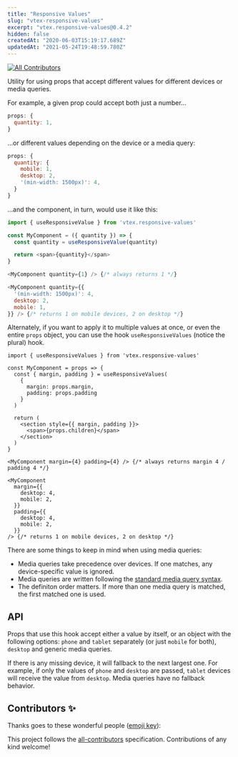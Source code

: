 ```yaml
---
title: "Responsive Values"
slug: "vtex-responsive-values"
excerpt: "vtex.responsive-values@0.4.2"
hidden: false
createdAt: "2020-06-03T15:19:17.689Z"
updatedAt: "2021-05-24T19:48:59.780Z"
---
```

<!-- ALL-CONTRIBUTORS-BADGE:START - Do not remove or modify this section -->

[![All Contributors](https://img.shields.io/badge/all_contributors-0-orange.svg?style=flat-square)](#contributors-)

<!-- ALL-CONTRIBUTORS-BADGE:END -->

Utility for using props that accept different values for different devices or media queries.

For example, a given prop could accept both just a number...

```js
props: {
  quantity: 1,
}
```

...or different values depending on the device or a media query:

```js
props: {
  quantity: {
    mobile: 1,
    desktop: 2,
    '(min-width: 1500px)': 4,
  }
}
```

...and the component, in turn, would use it like this:

```js
import { useResponsiveValue } from 'vtex.responsive-values'

const MyComponent = ({ quantity }) => {
  const quantity = useResponsiveValue(quantity)

  return <span>{quantity}</span>
}

<MyComponent quantity={1} /> {/* always returns 1 */}

<MyComponent quantity={{
  '(min-width: 1500px)': 4,
  desktop: 2,
  mobile: 1,
}} /> {/* returns 1 on mobile devices, 2 on desktop */}
```

Alternately, if you want to apply it to multiple values at once, or even the entire `props` object, you can use the hook `useResponsiveValues` (notice the plural) hook.

```tsx
import { useResponsiveValues } from 'vtex.responsive-values'

const MyComponent = props => {
  const { margin, padding } = useResponsiveValues(
    {
      margin: props.margin,
      padding: props.padding
    }
  )

  return (
    <section style={{ margin, padding }}>
      <span>{props.children}</span>
    </section>
  )
}

<MyComponent margin={4} padding={4} /> {/* always returns margin 4 / padding 4 */}

<MyComponent
  margin={{
    desktop: 4,
    mobile: 2,
  }}
  padding={{
    desktop: 4,
    mobile: 2,
  }}
/> {/* returns 1 on mobile devices, 2 on desktop */}
```

There are some things to keep in mind when using media queries:

- Media queries take precedence over devices. If one matches, any device-specific value is ignored.
- Media queries are written following the [standard media query syntax](https://developer.mozilla.org/en-US/docs/Web/CSS/Media_Queries/Using_media_queries#Syntax).
- The definiton order matters. If more than one media query is matched, the first matched one is used.

## API

Props that use this hook accept either a value by itself, or an object with the following options: `phone` and `tablet` separately (or just `mobile` for both), `desktop` and generic media queries.

If there is any missing device, it will fallback to the next largest one. For example, if only the values of `phone` and `desktop` are passed, `tablet` devices will receive the value from `desktop`. Media queries have no fallback behavior.

## Contributors ✨

Thanks goes to these wonderful people ([emoji key](https://allcontributors.org/docs/en/emoji-key)):

<!-- ALL-CONTRIBUTORS-LIST:START - Do not remove or modify this section -->
<!-- prettier-ignore-start -->
<!-- markdownlint-disable -->
<!-- markdownlint-enable -->
<!-- prettier-ignore-end -->

<!-- ALL-CONTRIBUTORS-LIST:END -->

This project follows the [all-contributors](https://github.com/all-contributors/all-contributors) specification. Contributions of any kind welcome!